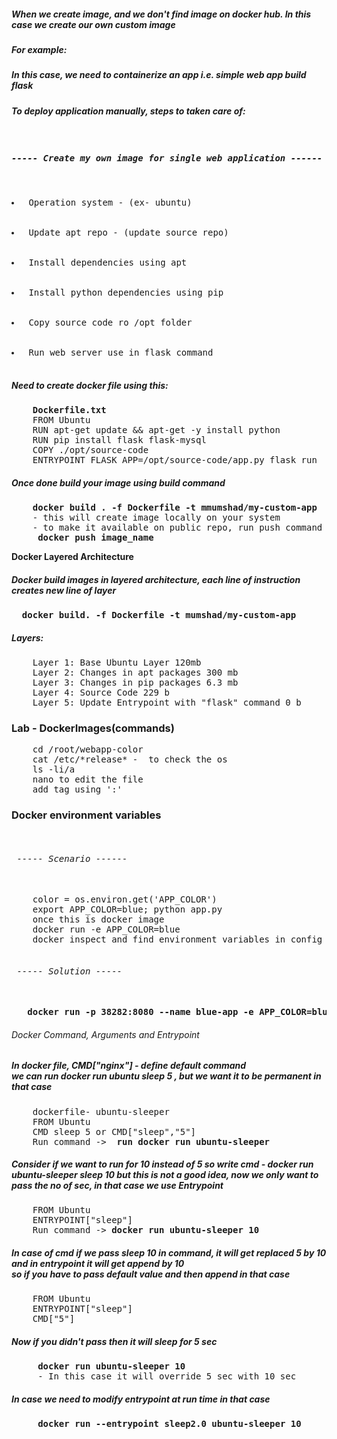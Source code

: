 <h5>When we create image, and we don't find image on docker hub. In this case we create our own custom image</h5>
<h5>For example:</h5>
<h5>In this case, we need to containerize an app i.e. simple web app build flask</h5>
<h5>To deploy application manually, steps to taken care of:</h5>
<pre>
       <h5>----- Create my own image for single web application ------</h5>
       <li> Operation system - (ex- ubuntu)</li>
       <li> Update apt repo - (update source repo)</li>
       <li> Install dependencies using apt</li>
       <li> Install python dependencies using pip</li>
       <li> Copy source code ro /opt folder</li>
       <li> Run web server use in flask command</li>
</pre>

<h5>Need to create docker file using this:</h5>
<pre>
    <b>Dockerfile.txt</b>
    FROM Ubuntu
    RUN apt-get update && apt-get -y install python
    RUN pip install flask flask-mysql
    COPY ./opt/source-code
    ENTRYPOINT FLASK_APP=/opt/source-code/app.py flask run
</pre>

<h5>Once done build your image using build command</h5>
<pre>
    <b>docker build . -f Dockerfile -t mmumshad/my-custom-app</b>
    - this will create image locally on your system
    - to make it available on public repo, run push command
    <b> docker push image_name</b> 
</pre>

<b>Docker Layered Architecture</b>
<h5> Docker build images in layered architecture, each line of instruction creates new line of layer </h5>
<pre> <b> docker build. -f Dockerfile -t mumshad/my-custom-app </b></pre>
<h5> Layers:</h5>
<pre>
    Layer 1: Base Ubuntu Layer 120mb
    Layer 2: Changes in apt packages 300 mb
    Layer 3: Changes in pip packages 6.3 mb
    Layer 4: Source Code 229 b
    Layer 5: Update Entrypoint with "flask" command 0 b
</pre>

<h3> Lab - DockerImages(commands)</h3>
<pre>
    cd /root/webapp-color
    cat /etc/*release* -  to check the os 
    ls -li/a
    nano to edit the file
    add tag using ':'
</pre>

<h3>Docker environment variables</h3>
<pre>
   <h6> ----- Scenario ------ </h6>
    color = os.environ.get('APP_COLOR')
    export APP_COLOR=blue; python app.py 
    once this is docker image
    docker run -e APP_COLOR=blue
    docker inspect and find environment variables in config section
   <h6> ----- Solution -----</h6>
   <b>docker run -p 38282:8080 --name blue-app -e APP_COLOR=blue kodeKloud/simple-webapp</b>
</pre>

<h6>Docker Command, Arguments and Entrypoint</h6>
<h5> In docker file, CMD["nginx"] - define default command <br>
we can run docker run ubuntu sleep 5 , but  we want it to be permanent in that case </h5>
<pre>
	dockerfile- ubuntu-sleeper
	FROM Ubuntu
	CMD sleep 5 or CMD["sleep","5"]
	Run command -> <b> run docker run ubuntu-sleeper </b>
</pre>

<h5> 
	Consider if we want to run for 10 instead of 5 so write cmd - docker run ubuntu-sleeper sleep 10
	but this is not a good idea, now we only want to pass the no of sec, in that case we use Entrypoint
</h5>
<pre>
	FROM Ubuntu
	ENTRYPOINT["sleep"]
	Run command -><b> docker run ubuntu-sleeper 10 </b>
</pre>

<h5>In case of cmd if we pass sleep 10 in command, it will get replaced 5 by 10 and in entrypoint it will get append by 10 <br>
so if you have to pass default value and then append in that case </h5>
<pre>
	FROM Ubuntu
	ENTRYPOINT["sleep"]
	CMD["5"]
</pre>

<h5> Now if you didn't pass then it will sleep for 5 sec </h5>
<pre>
    <b> docker run ubuntu-sleeper 10</b>
     - In this case it will override 5 sec with 10 sec
</pre>

<h5> In case we need to modify entrypoint at run time in that case</h5>
<pre>
     <b>docker run --entrypoint sleep2.0 ubuntu-sleeper 10 </b>
</pre>	
